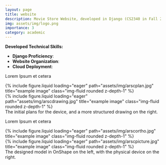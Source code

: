 ```yaml
---
layout: page
title: website
description: Movie Store Website, developed in Django (CS2340 in Fall 2025)
img: assets/img/logo.png
importance: 3
category: academic
---
```


**Developed Technical Skills:**
- **Django Proficiency**: 
- **Website Organization**: 
- **Cloud Deployment**: 

Lorem Ipsum et cetera

<div class="row">
    <div class="col-sm mt-3 mt-md-0">
        {% include figure.liquid loading="eager" path="assets/img/arscplan.jpg" title="example image" class="img-fluid rounded z-depth-1" %}
    </div>
    <div class="col-sm mt-3 mt-md-0">
        {% include figure.liquid loading="eager" path="assets/img/arscdrawing.jpg" title="example image" class="img-fluid rounded z-depth-1" %}
    </div>
</div>
<div class="caption">
    The initial plans for the device, and a more structured drawing on the right.
</div>

Lorem Ipsum et cetera

<div class="row">
    <div class="col-sm mt-3 mt-md-0">
        {% include figure.liquid loading="eager" path="assets/img/arscortho.jpg" title="example image" class="img-fluid rounded z-depth-1" %}
    </div>
    <div class="col-sm mt-3 mt-md-0">
        {% include figure.liquid loading="eager" path="assets/img/arscpicture.jpg" title="example image" class="img-fluid rounded z-depth-1" %}
    </div>
</div>
<div class="caption">
    The designed model in OnShape on the left, with the physical device on the right.
</div>

